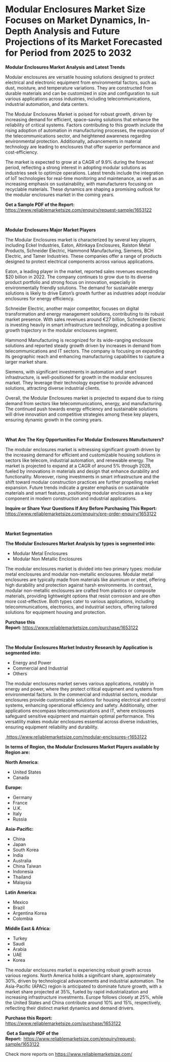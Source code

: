 <p><h1>Modular Enclosures Market Size Focuses on Market Dynamics, In-Depth Analysis and Future Projections of its Market Forecasted for Period from 2025 to 2032</h1></p><p><strong>Modular Enclosures Market Analysis and Latest Trends</strong></p>
<p><p>Modular enclosures are versatile housing solutions designed to protect electrical and electronic equipment from environmental factors, such as dust, moisture, and temperature variations. They are constructed from durable materials and can be customized in size and configuration to suit various applications across industries, including telecommunications, industrial automation, and data centers. </p><p>The Modular Enclosures Market is poised for robust growth, driven by increasing demand for efficient, space-saving solutions that enhance the reliability of critical systems. Factors contributing to this growth include the rising adoption of automation in manufacturing processes, the expansion of the telecommunications sector, and heightened awareness regarding environmental protection. Additionally, advancements in material technology are leading to enclosures that offer superior performance and cost-efficiency.</p><p>The market is expected to grow at a CAGR of 9.9% during the forecast period, reflecting a strong interest in adopting modular solutions as industries seek to optimize operations. Latest trends include the integration of IoT technologies for real-time monitoring and maintenance, as well as an increasing emphasis on sustainability, with manufacturers focusing on recyclable materials. These dynamics are shaping a promising outlook for the modular enclosures market in the coming years.</p></p>
<p><strong>Get a Sample PDF of the Report:&nbsp;</strong> <a href="https://www.reliablemarketsize.com/enquiry/request-sample/1653122?utm_campaign=3104&utm_medium=2&utm_source=Github&utm_content=ia&utm_term=05032025&utm_id=modular-enclosures">https://www.reliablemarketsize.com/enquiry/request-sample/1653122</a></p>
<p>&nbsp;</p>
<p><strong>Modular Enclosures Major Market Players</strong></p>
<p><p>The Modular Enclosures market is characterized by several key players, including Eckel Industries, Eaton, Altinkaya Enclosures, Ralston Metal Products, Schneider Electric, Hammond Manufacturing, Siemens, BCH Electric, and Tamer Industries. These companies offer a range of products designed to protect electrical components across various applications.</p><p>Eaton, a leading player in the market, reported sales revenues exceeding $20 billion in 2022. The company continues to grow due to its diverse product portfolio and strong focus on innovation, especially in environmentally friendly solutions. The demand for sustainable energy solutions is likely to drive Eaton’s growth further as industries adopt modular enclosures for energy efficiency.</p><p>Schneider Electric, another major competitor, focuses on digital transformation and energy management solutions, contributing to its robust market presence. With sales revenues around €27 billion, Schneider Electric is investing heavily in smart infrastructure technology, indicating a positive growth trajectory in the modular enclosures segment.</p><p>Hammond Manufacturing is recognized for its wide-ranging enclosure solutions and reported steady growth driven by increases in demand from telecommunications and IT sectors. The company is focusing on expanding its geographic reach and enhancing manufacturing capabilities to capture a larger market share.</p><p>Siemens, with significant investments in automation and smart infrastructure, is well-positioned for growth in the modular enclosures market. They leverage their technology expertise to provide advanced solutions, attracting diverse industrial clients.</p><p>Overall, the Modular Enclosures market is projected to expand due to rising demand from sectors like telecommunications, energy, and manufacturing. The continued push towards energy efficiency and sustainable solutions will drive innovation and competitive strategies among these key players, ensuring dynamic growth in the coming years.</p></p>
<p>&nbsp;</p>
<p><strong>What Are The Key Opportunities For Modular Enclosures Manufacturers?</strong></p>
<p><p>The modular enclosures market is witnessing significant growth driven by the increasing demand for efficient and customizable housing solutions in sectors like telecom, industrial automation, and renewable energy. The market is projected to expand at a CAGR of around 5% through 2028, fueled by innovations in materials and design that enhance durability and functionality. Moreover, rising investments in smart infrastructure and the shift toward modular construction practices are further propelling market expansion. Future trends indicate a greater emphasis on sustainable materials and smart features, positioning modular enclosures as a key component in modern construction and industrial applications.</p></p>
<p><strong>Inquire or Share Your Questions If Any Before Purchasing This Report:</strong> <a href="https://www.reliablemarketsize.com/enquiry/pre-order-enquiry/1653122?utm_campaign=3104&utm_medium=2&utm_source=Github&utm_content=ia&utm_term=05032025&utm_id=modular-enclosures">https://www.reliablemarketsize.com/enquiry/pre-order-enquiry/1653122</a></p>
<p>&nbsp;</p>
<p><strong>Market Segmentation</strong></p>
<p><strong>The Modular Enclosures Market Analysis by types is segmented into:</strong></p>
<p><ul><li>Modular Metal Enclosures</li><li>Modular Non Metallic Enclosures</li></ul></p>
<p><p>The modular enclosures market is divided into two primary types: modular metal enclosures and modular non-metallic enclosures. Modular metal enclosures are typically made from materials like aluminum or steel, offering high durability and protection against harsh environments. In contrast, modular non-metallic enclosures are crafted from plastics or composite materials, providing lightweight options that resist corrosion and are often more cost-effective. Both types cater to various applications, including telecommunications, electronics, and industrial sectors, offering tailored solutions for equipment housing and protection.</p></p>
<p><strong>Purchase this Report:&nbsp;</strong><a href="https://www.reliablemarketsize.com/purchase/1653122?utm_campaign=3104&utm_medium=2&utm_source=Github&utm_content=ia&utm_term=05032025&utm_id=modular-enclosures">https://www.reliablemarketsize.com/purchase/1653122</a></p>
<p>&nbsp;</p>
<p><strong>The Modular Enclosures Market Industry Research by Application is segmented into:</strong></p>
<p><ul><li>Energy and Power</li><li>Commercial and Industrial</li><li>Others</li></ul></p>
<p><p>The modular enclosures market serves various applications, notably in energy and power, where they protect critical equipment and systems from environmental factors. In the commercial and industrial sectors, modular enclosures provide customizable solutions for housing electrical and control systems, enhancing operational efficiency and safety. Additionally, other applications encompass telecommunications and IT, where enclosures safeguard sensitive equipment and maintain optimal performance. This versatility makes modular enclosures essential across diverse industries, ensuring equipment reliability and durability.</p></p>
<p><a href="https://www.reliablemarketsize.com/modular-enclosures-r1653122?utm_campaign=3104&utm_medium=2&utm_source=Github&utm_content=ia&utm_term=05032025&utm_id=modular-enclosures">&nbsp;https://www.reliablemarketsize.com/modular-enclosures-r1653122</a></p>
<p><strong>In terms of Region, the Modular Enclosures Market Players available by Region are:</strong></p>
<p>
    <p> <strong> North America: </strong>
        <ul>
            <li>United States</li>
            <li>Canada</li>
        </ul>
        </p> 
    <p> <strong> Europe: </strong>
        <ul>
            <li>Germany</li>
            <li>France</li>
            <li>U.K.</li>
            <li>Italy</li>
            <li>Russia</li>
        </ul>
        </p> 
    <p> <strong> Asia-Pacific: </strong>
        <ul>
            <li>China</li>
            <li>Japan</li>
            <li>South Korea</li>
            <li>India</li>
            <li>Australia</li>
            <li>China Taiwan</li>
            <li>Indonesia</li>
            <li>Thailand</li>
            <li>Malaysia</li>
        </ul>
        </p> 
    <p> <strong> Latin America: </strong>
        <ul>
            <li>Mexico</li>
            <li>Brazil</li>
            <li>Argentina Korea</li>
            <li>Colombia</li>
        </ul>
        </p> 
    <p> <strong> Middle East & Africa: </strong>
        <ul>
            <li>Turkey</li>
            <li>Saudi</li>
            <li>Arabia</li>
            <li>UAE</li>
            <li>Korea</li>
        </ul>
    </p>
    </p>
<p><p>The modular enclosures market is experiencing robust growth across various regions. North America holds a significant share, approximately 30%, driven by technological advancements and industrial automation. The Asia-Pacific (APAC) region is anticipated to dominate future growth, with a market share projected at 35%, fueled by rapid industrialization and increasing infrastructure investments. Europe follows closely at 25%, while the United States and China contribute around 10% and 15%, respectively, reflecting their distinct market dynamics and demand drivers.</p></p>
<p><strong>Purchase this Report: </strong><a href="https://www.reliablemarketsize.com/purchase/1653122?utm_campaign=3104&utm_medium=2&utm_source=Github&utm_content=ia&utm_term=05032025&utm_id=modular-enclosures">https://www.reliablemarketsize.com/purchase/1653122</a></p>
<p>&nbsp;<strong>Get a Sample PDF of the Report:&nbsp;&nbsp;</strong><a href="https://www.reliablemarketsize.com/enquiry/request-sample/1653122?utm_campaign=3104&utm_medium=2&utm_source=Github&utm_content=ia&utm_term=05032025&utm_id=modular-enclosures">https://www.reliablemarketsize.com/enquiry/request-sample/1653122</a></p>
<p><strong></strong></p>
<p>Check more reports on <a href="https://www.reliablemarketsize.com/?utm_campaign=3104&utm_medium=2&utm_source=Github&utm_content=ia&utm_term=05032025&utm_id=modular-enclosures">https://www.reliablemarketsize.com/</a></p>